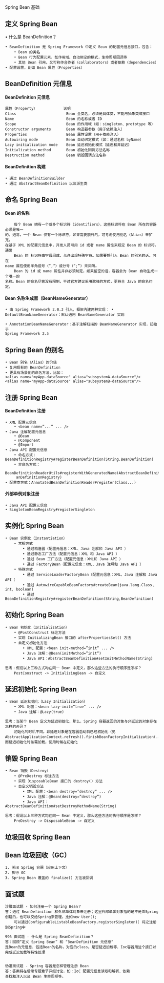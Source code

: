 Spring Bean 基础

## 定义 Spring Bean

• 什么是 BeanDefinition？ 

    • BeanDefinition 是 Spring Framework 中定义 Bean 的配置元信息接口，包含：
        • Bean 的类名
        • Bean 行为配置元素，如作用域、自动绑定的模式，生命周期回调等
        • 其他 Bean 引用，又可称作合作者（collaborators）或者依赖（dependencies） • 配置设置，比如 Bean 属性（Properties）

## BeanDefinition 元信息

#### BeanDefinition 元信息

    属性（Property）            说明
    Class                       Bean 全类名，必须是具体类，不能用抽象类或接口
    Name                        Bean 的名称或者 ID
    Scope                       Bean 的作用域（如：singleton、prototype 等）
    Constructor arguments       Bean 构造器参数（用于依赖注入）
    Properties                  Bean 属性设置（用于依赖注入）
    Autowiring mode             Bean 自动绑定模式（如：通过名称 byName）
    Lazy initialization mode    Bean 延迟初始化模式（延迟和非延迟）
    Initialization method       Bean 初始化回调方法名称
    Destruction method          Bean 销毁回调方法名称

#### BeanDefinition 构建

    • 通过 BeanDefinitionBuilder
    • 通过 AbstractBeanDefinition 以及派生类


## 命名 Spring Bean

#### Bean 的名称

        每个 Bean 拥有一个或多个标识符（identifiers），这些标识符在 Bean 所在的容器必须是唯一
    的。通常，一个 Bean 仅有一个标识符，如果需要额外的，可考虑使用别名（Alias）来扩充。
    在基于 XML 的配置元信息中，开发人员可用 id 或者 name 属性来规定 Bean 的 标识符。通常
        Bean 的 标识符由字母组成，允许出现特殊字符。如果要想引入 Bean 的别名的话，可在
    name 属性使用半角逗号（“,”）或分号（“;”) 来间隔。
        Bean 的 id 或 name 属性并非必须制定，如果留空的话，容器会为 Bean 自动生成一个唯一的
    名称。Bean 的命名尽管没有限制，不过官方建议采用驼峰的方式，更符合 Java 的命名约定。



#### Bean 名称生成器（BeanNameGenerator） 

    • 由 Spring Framework 2.0.3 引入，框架內建两种实现： • 
    DefaultBeanNameGenerator：默认通用 BeanNameGenerator 实现
    
    • AnnotationBeanNameGenerator：基于注解扫描的 BeanNameGenerator 实现，起始于
    Spring Framework 2.5


## Spring Bean 的别名

    • Bean 别名（Alias）的价值
    • 复用现有的 BeanDefinition
    • 更具有场景化的命名方法，比如：
    <alias name="myApp-dataSource" alias="subsystemA-dataSource"/>
    <alias name="myApp-dataSource" alias="subsystemB-dataSource"/>

## 注册 Spring Bean

#### BeanDefinition 注册

    • XML 配置元信息
        • <bean name=”...” ... />
    • Java 注解配置元信息
        • @Bean
        • @Component
        • @Import
    • Java API 配置元信息
        • 命名方式：BeanDefinitionRegistry#registerBeanDefinition(String,BeanDefinition)
        • 非命名方式：
        BeanDefinitionReaderUtils#registerWithGeneratedName(AbstractBeanDefinition,Be
         anDefinitionRegistry)
    • 配置类方式：AnnotatedBeanDefinitionReader#register(Class...)

#### 外部单例对象注册

    • Java API 配置元信息
    • SingletonBeanRegistry#registerSingleton

## 实例化 Spring Bean

    • Bean 实例化（Instantiation） 
        • 常规方式
            • 通过构造器（配置元信息：XML、Java 注解和 Java API ） 
            • 通过静态工厂方法（配置元信息：XML 和 Java API ） 
            • 通过 Bean 工厂方法（配置元信息：XML和 Java API ） 
            • 通过 FactoryBean（配置元信息：XML、Java 注解和 Java API ） 
        • 特殊方式
            • 通过 ServiceLoaderFactoryBean（配置元信息：XML、Java 注解和 Java API ） 
            • 通过 AutowireCapableBeanFactory#createBean(java.lang.Class, int, boolean)
            • 通过 BeanDefinitionRegistry#registerBeanDefinition(String,BeanDefinition)
            
## 初始化 Spring Bean

    • Bean 初始化（Initialization） 
        • @PostConstruct 标注方法
        • 实现 InitializingBean 接口的 afterPropertiesSet() 方法
        • 自定义初始化方法
            • XML 配置：<bean init-method=”init” ... /> 
            • Java 注解：@Bean(initMethod=”init”)
            • Java API：AbstractBeanDefinition#setInitMethodName(String)
            
    思考：假设以上三种方式均在同一 Bean 中定义，那么这些方法的执行顺序是怎样？
        PostConstruct -> InitializingBean -> 自定义

## 延迟初始化 Spring Bean

    • Bean 延迟初始化（Lazy Initialization） 
        • XML 配置：<bean lazy-init=”true” ... />
        • Java 注解：@Lazy(true)
        
    思考：当某个 Bean 定义为延迟初始化，那么，Spring 容器返回的对象与非延迟的对象存在怎样的差异？
        初始化的时机不同，非延迟对象是在容器启动前已经初始化（见AbstractApplicationContext.refresh().finishBeanFactoryInitialization(...)），而延迟初始化时按需加载，使用时候在初始化

## 销毁 Spring Bean

    • Bean 销毁（Destroy） 
        • @PreDestroy 标注方法
        • 实现 DisposableBean 接口的 destroy() 方法
        • 自定义销毁方法
            • XML 配置：<bean destroy=”destroy” ... /> 
            • Java 注解：@Bean(destroy=”destroy”)
            • Java API：AbstractBeanDefinition#setDestroyMethodName(String)
            
    思考：假设以上三种方式均在同一 Bean 中定义，那么这些方法的执行顺序是怎样？
        PreDestroy -> DisposableBean -> 自定义

## 垃圾回收 Spring Bean

## Bean 垃圾回收（GC）

    1. 关闭 Spring 容器（应用上下文）
    2. 执行 GC
    3. Spring Bean 覆盖的 finalize() 方法被回调
    
## 面试题

    沙雕面试题 - 如何注册一个 Spring Bean？
    答：通过 BeanDefinition 和外部单体对象来注册；这里外部单体对象指的是不是由Spring创建的，也可以交给Spring来管理，比如new User();
        可以通过ConfigurableListableBeanFactory.registerSingleton() 将之注册到Spring中
    
    996 面试题 - 什么是 Spring BeanDefinition？
    答：回顾“定义 Spring Bean” 和 “BeanDefinition 元信息”
    是Bean的元信息，包括Bean的名称，对应的class，是否延迟加载等，Ioc容器用这个接口以完成延迟加载等特性处理
    
    
    劝退面试题 - Spring 容器是怎样管理注册 Bean 
    答：答案将在后续专题章节详细讨论，如：IoC 配置元信息读取和解析、依赖
    查找和注入以及 Bean 生命周期等。